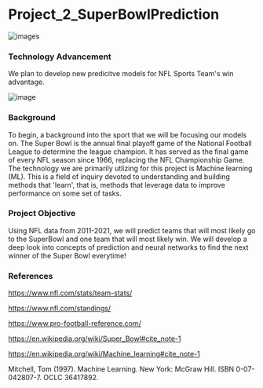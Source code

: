 # Project_2_SuperBowlPrediction
![images](https://user-images.githubusercontent.com/104388678/192389256-068e437e-7e6d-45c2-9dad-e50708e2fe8c.png) 

###  Technology Advancement 

We plan to develop new predicitve models for NFL Sports Team's win advantage. 

![image](https://user-images.githubusercontent.com/104388678/192389870-63ad38ed-45df-4367-9983-fda9954eb42b.png)

### Background

To begin, a background into the sport that we will be focusing our models on. The Super Bowl is the annual final playoff game of the National Football League to determine the league champion. It has served as the final game of every NFL season since 1966, replacing the NFL Championship Game. The technology we are primarily utlizing for this project is Machine learning (ML). This is a field of inquiry devoted to understanding and building methods that 'learn', that is, methods that leverage data to improve performance on some set of tasks.

### Project Objective 

Using NFL data from 2011-2021, we will predict teams that will most likely go to the SuperBowl and one team that will most likely win.  We will develop a deep look into concepts of prediction and neural networks to find the next winner of the Super Bowl everytime!

### References
https://www.nfl.com/stats/team-stats/

https://www.nfl.com/standings/

https://www.pro-football-reference.com/

https://en.wikipedia.org/wiki/Super_Bowl#cite_note-1

https://en.wikipedia.org/wiki/Machine_learning#cite_note-1

Mitchell, Tom (1997). Machine Learning. New York: McGraw Hill. ISBN 0-07-042807-7. OCLC 36417892.
